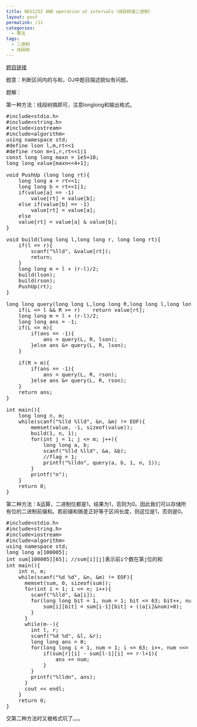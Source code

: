 ```yaml
---
title: NEU1252 AND operation at intervals（线段树或二进制）
layout: post
permalink: /11
categories:
  - 算法
tags:
  - 二进制
  - 线段树
---
```

<a href="http://acm.neu.edu.cn/hustoj/problem.php?id=1252" target="_blank">题目链接</a>

题意：判断区间内的与和，OJ中题目描述貌似有问题。

题解：
  
第一种方法：线段树搞即可，注意longlong和输出格式。

<pre class="brush: cpp; title: ; notranslate" title="">#include&lt;stdio.h&gt;
#include&lt;string.h&gt;
#include&lt;iostream&gt;
#include&lt;algorithm&gt;
using namespace std;
#define lson l,m,rt&lt;&lt;1
#define rson m+1,r,rt&lt;&lt;1|1
const long long maxn = 1e5+10;
long long value[maxn&lt;&lt;4+1];

void PushUp (long long rt){
    long long a = rt&lt;&lt;1;
    long long b = rt&lt;&lt;1|1;
    if(value[a] == -1)
        value[rt] = value[b];
    else if(value[b] == -1)
        value[rt] = value[a];
    else
    value[rt] = value[a] & value[b];
}

void build(long long l,long long r, long long rt){
    if(l == r){
        scanf("%lld", &value[rt]);
        return;
    }
    long long m = l + (r-l)/2;
    build(lson);
    build(rson);
    PushUp(rt);
}

long long query(long long L,long long R,long long l,long long r,long long rt){
    if(L &lt;= l && R &gt;= r)    return value[rt];
    long long m = l + (r-l)/2;
    long long ans = -1;
    if(L &lt;= m){
        if(ans == -1){
            ans = query(L, R, lson);
        }else ans &= query(L, R, lson);
    }

    if(R &gt; m){
        if(ans == -1){
            ans = query(L, R, rson);
        }else ans &= query(L, R, rson);
    }
    return ans;
}

int main(){
    long long n, m;
    while(scanf("%lld %lld", &n, &m) != EOF){
        memset(value, -1, sizeof(value));
        build(1, n, 1);
        for(int j = 1; j &lt;= m; j++){
            long long a, b;
            scanf("%lld %lld", &a, &b);
            //flag = 1;
            printf("%lldn", query(a, b, 1, n, 1));
        }
        printf("n");
    }
    return 0;
}
</pre>

第二种方法：&运算，二进制位都是1，结果为1，否则为0。因此我们可以存储所有位的二进制前缀和。若前缀和做差正好等于区间长度，则这位是1，否则是0。

<pre class="brush: cpp; title: ; notranslate" title="">#include&lt;stdio.h&gt;
#include&lt;string.h&gt;
#include&lt;iostream&gt;
#include&lt;algorithm&gt;
using namespace std;
long long a[100005];
int sum[100005][65]; //sum[i][j]表示前i个数在第j位的和
int main(){
    int n, m;
    while(scanf("%d %d", &n, &m) != EOF){
      memset(sum, 0, sizeof(sum));
      for(int i = 1; i &lt;= n; i++){
        scanf("%lld", &a[i]);
        for(long long bit = 1, num = 1; bit &lt;= 63; bit++, num &lt;&lt;= 1){
            sum[i][bit] = sum[i-1][bit] + ((a[i]&num)&gt;0);
        }
      }
      while(m--){
        int l, r;
        scanf("%d %d", &l, &r);
        long long ans = 0;
        for(long long i = 1, num = 1; i &lt;= 63; i++, num &lt;&lt;= 1){
            if(sum[r][i] - sum[l-1][i] == r-l+1){
                ans += num;
            }
        }
        printf("%lldn", ans);
      }
      cout &lt;&lt; endl;
    }
    return 0;
}
</pre>

交第二种方法时又被格式坑了。。。